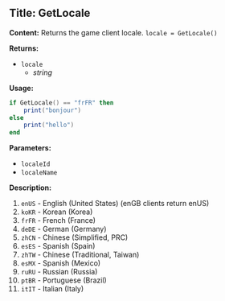 ## Title: GetLocale

**Content:**
Returns the game client locale.
`locale = GetLocale()`

**Returns:**
- `locale`
  - *string*

**Usage:**
```lua
if GetLocale() == "frFR" then
    print("bonjour")
else
    print("hello")
end
```

**Parameters:**
- `localeId`
- `localeName`

**Description:**
1. `enUS` - English (United States) (enGB clients return enUS)
2. `koKR` - Korean (Korea)
3. `frFR` - French (France)
4. `deDE` - German (Germany)
5. `zhCN` - Chinese (Simplified, PRC)
6. `esES` - Spanish (Spain)
7. `zhTW` - Chinese (Traditional, Taiwan)
8. `esMX` - Spanish (Mexico)
9. `ruRU` - Russian (Russia)
10. `ptBR` - Portuguese (Brazil)
11. `itIT` - Italian (Italy)